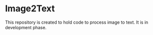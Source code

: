 # Image2Text

This repository is created to hold code to process image to text. 
It is in development phase.
